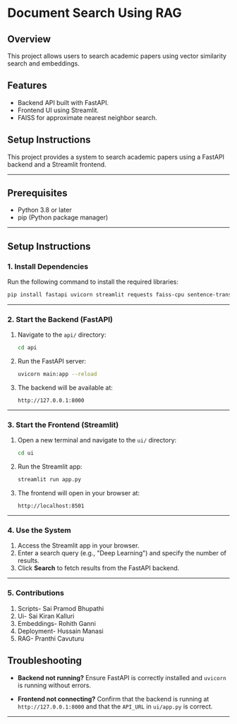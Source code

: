 # Document Search Using RAG

## Overview
This project allows users to search academic papers using vector similarity search and embeddings.

## Features
- Backend API built with FastAPI.
- Frontend UI using Streamlit.
- FAISS for approximate nearest neighbor search.

## Setup Instructions

This project provides a system to search academic papers using a FastAPI backend and a Streamlit frontend.

---

## Prerequisites

- Python 3.8 or later
- pip (Python package manager)

---

## Setup Instructions

### 1. Install Dependencies

Run the following command to install the required libraries:

```bash
pip install fastapi uvicorn streamlit requests faiss-cpu sentence-transformers
```

---

### 2. Start the Backend (FastAPI)

1. Navigate to the `api/` directory:
   ```bash
   cd api
   ```

2. Run the FastAPI server:
   ```bash
   uvicorn main:app --reload
   ```

3. The backend will be available at:
   ```
   http://127.0.0.1:8000
   ```

---

### 3. Start the Frontend (Streamlit)

1. Open a new terminal and navigate to the `ui/` directory:
   ```bash
   cd ui
   ```

2. Run the Streamlit app:
   ```bash
   streamlit run app.py
   ```

3. The frontend will open in your browser at:
   ```
   http://localhost:8501
   ```

---

### 4. Use the System

1. Access the Streamlit app in your browser.
2. Enter a search query (e.g., "Deep Learning") and specify the number of results.
3. Click **Search** to fetch results from the FastAPI backend.

---

### 5. Contributions

1. Scripts- Sai Pramod Bhupathi
2. Ui- ​Sai Kiran Kalluri
3. Embeddings- Rohith Ganni
4. Deployment- Hussain Manasi
5. RAG- Pranthi Cavuturu

## Troubleshooting

- **Backend not running?**
  Ensure FastAPI is correctly installed and `uvicorn` is running without errors.

- **Frontend not connecting?**
  Confirm that the backend is running at `http://127.0.0.1:8000` and that the `API_URL` in `ui/app.py` is correct.

---
